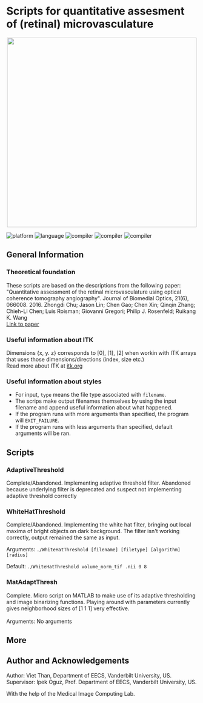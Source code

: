 # Scripts for quantitative assesment of (retinal) microvasculature<br>

<p align="center"><img src="https://www.spiedigitallibrary.org/ContentImages/Journals/JBOPFO/21/6/066008/FigureImages/JBO_21_6_066008_f002.png" width=500></p>

<p align="left">
	<img src="https://img.shields.io/badge/platform-ubuntu-blueviolet?style=for-the-badge"
			 alt="platform">
	<img src="https://img.shields.io/badge/language-C++11-green?style=for-the-badge"
			 alt="language">
  	<img src="https://img.shields.io/badge/compiler-GCC 5.4.0-green?style=for-the-badge"
			 alt="compiler">
	<img src="https://img.shields.io/badge/builder-cmake 3.7.1-green?style=for-the-badge"
			 alt="compiler">
	<img src="https://img.shields.io/badge/library-ITK 4.12.2-Python2.7.12-critical?style=for-the-badge"
			 alt="compiler">
</p>

## General Information<br>
### Theoretical foundation<br>
These scripts are based on the descriptions from the following paper:<br>
"Quantitative assessment of the retinal microvasculature using optical coherence tomography angiography". Journal of Biomedial Optics, 21(6), 066008. 2016. Zhongdi Chu; Jason Lin; Chen Gao; Chen Xin; Qinqin Zhang; Chieh-Li Chen; Luis Roisman; Giovanni Gregori; Philip J. Rosenfeld; Ruikang K. Wang<br>
<a href="https://www.spiedigitallibrary.org/journals/Journal-of-Biomedical-Optics/volume-21/issue-6/066008/Quantitative-assessment-of-the-retinal-microvasculature-using-optical-coherence-tomography/10.1117/1.JBO.21.6.066008.full?SSO=1&tab=ArticleLink">Link to paper</a>
### Useful information about ITK<br>
Dimensions {x, y. z} corresponds to [0], [1], [2] when workin with ITK arrays that uses those dimensions/directions (index, size etc.)<br>
Read more about ITK at <a href="https://itk.org/">itk.org</a>
### Useful information about styles
* For input, `type` means the file type associated with `filename`.
* The scrips make output filenames themselves by using the input filename and append useful information about what happened.
* If the program runs with more arguments than specified, the program will `EXIT_FAILURE`. 
* If the program runs with less arguments than specified, default arguments will be ran.

## Scripts

### AdaptiveThreshold

Complete/Abandoned. Implementing adaptive threshold filter. Abandoned because underlying filter is deprecated and suspect not implementing adaptive threshold correctly

### WhiteHatThreshold

Complete/Abandoned. Implementing the white hat filter, bringing out local maxima of bright objects on dark background. The filter isn't working correctly, output remained the same as input.<br>

Arguments: ```./WhiteHatThreshold [filename] [filetype] [algorithm] [radius]```

Default:   ```./WhiteHatThreshold volume_norm_tif .nii 0 8```

### MatAdaptThresh
Complete. Micro script on MATLAB to make use of its adaptive thresholding and image binarizing functions. Playing around with parameters currently gives neighborhood sizes of [1 1 1] very effective.<br><br>
Arguments: No arguments

## More

## Author and Acknowledgements
Author: Viet Than, Department of EECS, Vanderbilt University, US.
Supervisor: Ipek Oguz, Prof. Department of EECS, Vanderbilt University, US.

With the help of the Medical Image Computing Lab.
